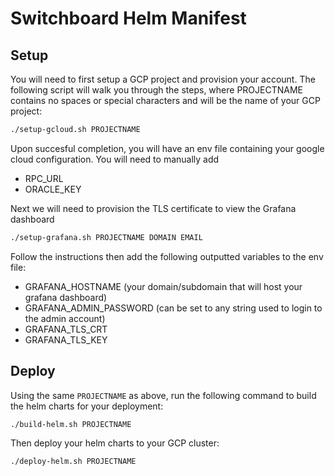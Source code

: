 # Switchboard Helm Manifest

## Setup

You will need to first setup a GCP project and provision your account. The following script will walk you through the steps, where PROJECTNAME contains no spaces or special characters and will be the name of your GCP project:

```bash
./setup-gcloud.sh PROJECTNAME
```

Upon succesful completion, you will have an env file containing your google cloud configuration. You will need to manually add

- RPC_URL
- ORACLE_KEY

Next we will need to provision the TLS certificate to view the Grafana dashboard

```bash
./setup-grafana.sh PROJECTNAME DOMAIN EMAIL
```

Follow the instructions then add the following outputted variables to the env file:

- GRAFANA_HOSTNAME (your domain/subdomain that will host your grafana dashboard)
- GRAFANA_ADMIN_PASSWORD (can be set to any string used to login to the admin account)
- GRAFANA_TLS_CRT
- GRAFANA_TLS_KEY

## Deploy

Using the same `PROJECTNAME` as above, run the following command to build the helm charts for your deployment:

```bash
./build-helm.sh PROJECTNAME
```

Then deploy your helm charts to your GCP cluster:

```bash
./deploy-helm.sh PROJECTNAME
```
